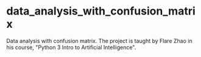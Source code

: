 # data_analysis_with_confusion_matrix
Data analysis with confusion matrix. The project is taught by Flare Zhao in his course, "Python 3 Intro to Artificial Intelligence".
